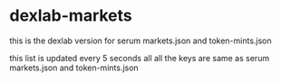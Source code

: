 # dexlab-markets
this is the dexlab version for serum markets.json and token-mints.json

this list is updated every 5 seconds
all all the keys are same as serum markets.json and token-mints.json
